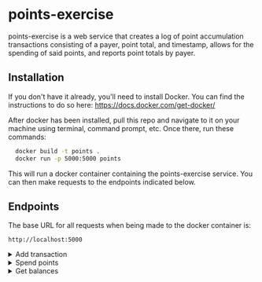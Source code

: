 
# points-exercise

points-exercise is a web service that creates a log of point accumulation transactions consisting of a payer, point total, and timestamp, allows for the spending of said points, and reports point totals by payer.


## Installation

If you don't have it already, you'll need to install Docker. You can find the instructions to do so here: https://docs.docker.com/get-docker/

After docker has been installed, pull this repo and navigate to it on your machine using terminal, command prompt, etc. Once there, run these commands:

```bash
  docker build -t points .
  docker run -p 5000:5000 points
```
This will run a docker container containing the points-exercise service. You can then make requests to the endpoints indicated below.
## Endpoints

The base URL for all requests when being made to the docker container is:
```
http://localhost:5000
```
<details>
<summary> Add transaction</summary>

#### **Add transaction**

```
  POST /add
```
Adds a transaction for a specific payer. Responds with a copy of the transaction that was added.  

The body of the request should be sent as a raw json object with the structure:  
```
{
  "payer": <string>
  "points": <integer>
  "timestamp": <date>
}
```
Example:  
```
{
  "payer": "Let's Potato Chips",
  "points": 5000,
  "timestamp": "2020-09-04T12:30:00Z"
}
```
</details>

<details>
<summary> Spend points</summary>

#### **Spend points**

```
  POST /spend
```
Spends a requested amount of points. Points from the oldest (by timestamp) transactions will be spent first. Responds with a list of all total points spent by each payer.  
  
The body of the request should be sent as a raw json object with the structure:  
```
{
  points: <integer>
}
```
Example:
```
{
  "points": 2000
}
```
</details>

<details>
<summary>Get balances</summary>

#### **Get balances**

```
  GET /balances
```
Responds with a list of individual balances for each payer.
</details>
